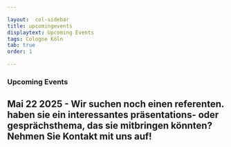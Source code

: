 ```yaml
---

layout:  col-sidebar
title: upcomingevents
displaytext: Upcoming Events
tags: Cologne Köln
tab: true
order: 1

---
```


### Upcoming Events

## Mai 22 2025 - Wir suchen noch einen referenten. haben sie ein interessantes präsentations- oder gesprächsthema, das sie mitbringen könnten? Nehmen Sie Kontakt mit uns auf!